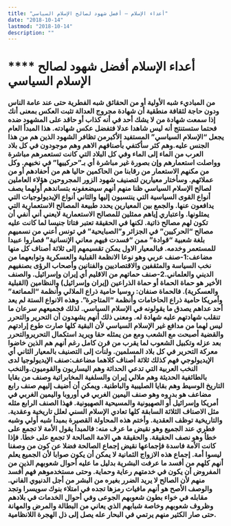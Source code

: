 ```yaml
---
title: "أعداء الإسلام – أفضل شهود لصالح الإسلام السياسي"
date: "2018-10-14"
lastmod: "2018-10-14"
description: ""
---
```

# **** **أعداء الإسلام أفضل شهود لصالح الإسلام السياسي**

### من المباديء شبه الأولية أو من الحقائق شبه الفطرية حتى عند عامة الناس ودون حاجة لثقافة منطقية أن شهادة مجروج العدالة تثبت العكس بمعنى أنك إذا سمعت شهادة من لا يشك أحد في أنه كذاب أو حاقد على المشهود ضده فحتما ستستنتج أنه ليس شاهدا عدلا فتفضل عكس شهادته. هذا المبدأ العام يجعل “الإسلام السياسي” المستفيد الأكبرمن تظافر الشهود الذين هم من هذا الجنس عليه.وهم كثر سأكتفي بأصنافهم الاهم وهم موجودون في كل بلاد العرب من الماء إلى الماء وفي كل البلاد التي كانت تستعمرهم مباشرة وواصلت استعمارهم وإن بصورة غير مباشرة أي بـ”حركييها” في نخبهم. وكل من مكنهم الاستعمار من رقابنا من الحاكمين حاليا هم من أحفادهم أو من عملائهم. وسأختار معيارين لتصنيف شهود الزور المجروحين هؤلاء العاملين لصالح الإسلام السياسي ظنا منهم أنهم سيضعفونه بتساندهم أولهما يصف أنواع القوى السياسية التي ينتسبون إليها والثاني أنواع الإيديولوجيات التي يدافعون عنها. والجمع بين المعيارين يحدد طبيعة المصالح الاستعمارية التي يمثلونها. واعتباري إياهم ممثلين للمصالح الاستعمارية لايعني أني أنفي أن تكون لهم مصالح ذاتية. لكنها في الحقيقة تعتبر فتاتا جنيسا لما كانت عليه مصالح “الحركيين” في الجزائر و”الصبايحية” في تونس أعني من نسميهم بلغة شعبية “قوادة” ممن “فسدت فيهم معاني الإنسانية” فصاروا عبيدا للمستعمر وخدمه. فبالمعيار الاول يمكن تقسيمهم إلى ثلاثة أصناف كل منها مضاعف:1-صنف عربي وهو نوعا الانظمة القبلية والعسكرية وتوابعهما من نخب السياسة والمثقفين والاقتصاديين والفنانين وأصحاب الرؤى بصنفيهم الديني والعلماني.2-صنف حماتهم من الاقليم أي إيران وإسرائيل. والصنف الأخير هو حماة الحماة أو حماة الذراعين (إيران وإسرائيل) والنظامين (القبلية والعسكرية). فالحماة صنفان: روسيا حامية ذراع الملالي وأنظمة “المماتعة” وأمريكا حامية ذراع الحاخامات وأنظمة “المتاجرة”. وهذه الانواع الستة لم يعد أحد عداهم يصدق ما يقولونه في الإسلام السياسي. لذلك فجميعهم سرعان ما تنقلب شهادتهم عليه شهادة له. ومعنى ذلك أنهم يشهدون أن التحرير والتحرر ليس لهما من مدافع غير الإسلام السياسي لأن البقية كلها صارت طوع إرادتهم والقضية أصبحت مع الشعب ومع من يمثله حقا ويريد استكمال التحريروالتحرر بعد عزله وتكبيل الشعوب لما يقرب من قرن كامل رغم أنهم هم الذين خاضوا معركة التحرير في كل بلاد المسلمين. ولنأت إلى التصنيف بالمعيار الثاني أي الإيديولوجي فهم كذلك ثلاثة أصناف كلاهما مضاعف:صنف الإيديولوجيا لدى النخب العربية التي تدعي الحداثة وهم اليساريون والقوميون.والنخب بالطائفية الحديثة وهم ملالي إيران والسلفية المخابراتية وصنف من بقايا التاريخ الوسيط وهم بقايا الصليبية والباطنية. ويمكن أن أضيف إليهم صنف رابع مضاعف هو بدروه وهو صنف اليمين الغربي في أوروبا واليمين الغربي في أمريكا وإسرائيل أو الصهيونية والمسيحية الصهيونية. فهذا الصنف الرابع مثله مثل الاصناف الثلاثة السابقة كلها تعادي الإسلام السني لعلل تاريخية وعقدية. والتاريخية توظف العقدية. وأختم هذه المحاولة القصيرة بمبدأ شبه أولي وشبه فطري عند الجميع وهو نقيض ما عرف منه: فالمبدأ يقول الأمة لا تجمع على خطأ وهو نصف الحقيقة. والحقيقة هي الامة الصالحة لا تجمع على خطا. فإذا كانت الأمة فاسدة فإجماعها نقيض إجماع الصالحة فضلا عن كون من وصفنا ليسوا أمة. إجماع هذه الازواج الثمانية لا يمكن أن يكون صوابا لأن الجميع يعلم أنهم كلهم من أفسد ما عرفت البشرية بدليل ما عليه أحوال شعوبهم الذين من المفروض أن يكون في خدمتهم رعاية وحماية. وحتى مستخدموهم فهم أفسد منهم لأن الصالح لا يريد الضرر بغيره من البشر من أجل الدنيوي الفاني. والوصف الأصح هو أنهم مافيات رمزها تجده في امتلاء بنوك سويسرا وتجد مقابله في خواء بطون شعوبهم الجوعى وفي أحوال الخدمات في بلادهم وظروف شعوبهم وخاصة شبابهم الذي يعاني من البطالة والمرض والمهانة حتى صار الكثير منهم يرتمي في البحار عله يصل إلى ذل الهجرة اللانظامية.

###